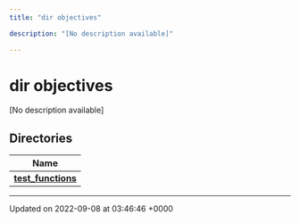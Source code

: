 ```yaml
---
title: "dir objectives"

description: "[No description available]"

---
```


# dir objectives

[No description available]

## Directories

| Name           |
| -------------- |
| **[test_functions](/documentation/code/files/dir_6612f8e8ba8b632b4cbae0c0d5ded04b/#dir-test-functions)**  |






-------------------------------

Updated on 2022-09-08 at 03:46:46 +0000

